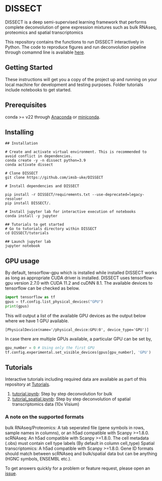 # DISSECT

DISSECT is a deep semi-supervised learning framework that performs complete deconvolution of gene expression mixtures such as bulk RNAseq, proteomics and spatial transcriptomics

This repository contains the functions to run DISSECT interactively in Python. The code to reproduce figures and run deconvolution pipeline through comamnd line is available [here](https://github.com/imsb-uke/deconvolution).  

## Getting Started

These instructions will get you a copy of the project up and running on your local machine for development and testing purposes. Folder tutorials include notebooks to get started.

## Prerequisites

conda >= v22 through [Anaconda](https://docs.anaconda.com/free/anaconda/install/index.html) or [miniconda](https://docs.conda.io/projects/miniconda/en/latest/miniconda-install.html).

## Installing
```shell
## Installation

# Create and activate virtual environment. This is recommended to avoid conflict in dependencies.
conda create -y -n dissect python=3.9
conda activate dissect

# Clone DISSECT
git clone https://github.com/imsb-uke/DISSECT

# Install dependencies and DISSECT

pip install -r DISSECT/requirements.txt --use-deprecated=legacy-resolver
pip install DISSECT/.

# Install jupyter lab for interactive execution of notebooks
conda install -y jupyter

## Tutorials to get started
# Go to tutorials directory within DISSECT
cd DISSECT/tutorials

## Launch jupyter lab
jupyter notebook

```
## GPU usage
By default, tensorflow-gpu which is installed while installed DISSECT works as long as appropriate CUDA driver is installed. DISSECT uses tensorflow-gpu version 2.7.0 with CUDA 11.2 and cuDNN 8.1. The available devices to tensorflow can be checked as below.

```python
import tensorflow as tf
gpus = tf.config.list_physical_devices("GPU")
print(gpus)

```
This will output a list of the available GPU devices as the output below where we have 1 GPU available. 
```
[PhysicalDevice(name='/physical_device:GPU:0', device_type='GPU')] 
```
In case there are multiple GPUs available, a particular GPU can be set by,

```python
gpu_number = 0 # Using only the first GPU
tf.config.experimental.set_visible_devices(gpus[gpu_number], 'GPU')
```

## Tutorials
Interactive tutorials including required data are available as part of this repository at [Tutorials](https://github.com/imsb-uke/DISSECT/tree/main/tutorials).
1. [tutorial.ipynb](https://github.com/imsb-uke/DISSECT/tree/main/tutorials/tutorial.ipynb): Step by step deconvolution for bulk
2. [tutorial_spatial.ipynb](https://github.com/imsb-uke/DISSECT/tree/main/tutorials/tutorial_spatial.ipynb): Step by step deconvolution of spatial transcriptomics data (10x Visium)

### A note on the supported formats
bulk RNAseq/Proteomics: A tab seperated file (gene symbols in rows, sample names in columns), or an h5ad compatible with Scanpy >=1.8.0.
scRNAseq: An h5ad compatible with Scanpy >=1.8.0. The cell metadata (.obs) must contain cell type labels (By default in column cell_type)
Spatial transcriptomics: A h5ad compatible with Scanpy >=1.8.0.
Gene ID formats should match between scRNAseq and bulk/spatial data but can be anything (HGNC symbols, ENSEMBL etc.).



To get answers quickly for a problem or feature request, please open an [issue](https://github.com/imsb-uke/DISSECT/issues).
